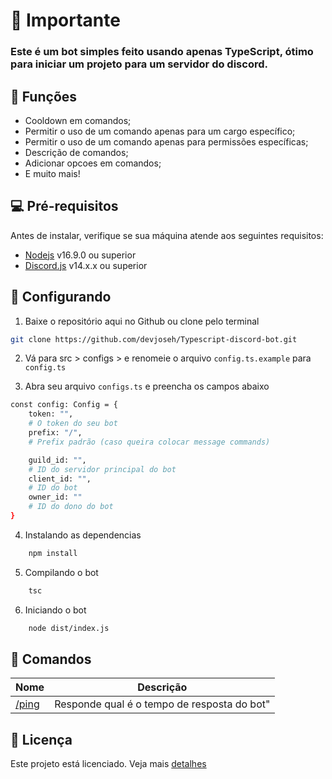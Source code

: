 # 📣 Importante

### Este é um bot simples feito usando apenas TypeScript, ótimo para iniciar um projeto para um servidor do discord.

## 🔧 Funções 

- Cooldown em comandos;
- Permitir o uso de um comando apenas para um cargo específico;
- Permitir o uso de um comando apenas para permissões específicas;
- Descrição de comandos;
- Adicionar opcoes em comandos;
- E muito mais!

## 💻 Pré-requisitos

Antes de instalar, verifique se sua máquina atende aos seguintes requisitos:

* [Nodejs](https://nodejs.org/en/) v16.9.0 ou superior
* [Discord.js](https://github.com/discordjs/discord.js/) v14.x.x ou superior

## 🚀 Configurando

1. Baixe o repositório aqui no Github ou clone pelo terminal

```bash
git clone https://github.com/devjoseh/Typescript-discord-bot.git
```

2. Vá para src > configs > e renomeie o arquivo `config.ts.example` para `config.ts` 

3. Abra seu arquivo `configs.ts` e preencha os campos abaixo

```bash
const config: Config = {
    token: "",
    # O token do seu bot
    prefix: "/",
    # Prefix padrão (caso queira colocar message commands)

    guild_id: "",
    # ID do servidor principal do bot
    client_id: "",
    # ID do bot
    owner_id: ""
    # ID do dono do bot
}
```

4. Instalando as dependencias

```bash
    npm install
```

5. Compilando o bot

```bash
    tsc
```

6. Iniciando o bot

```bash
    node dist/index.js
```

## 🤖 Comandos

Nome | Descrição
| - | - |
[/ping](src/slashCommands/geral/ping.ts) | Responde qual é o tempo de resposta do bot"

## 📝 Licença

Este projeto está licenciado. Veja mais [detalhes](LICENSE)